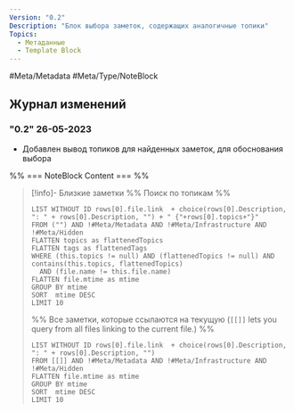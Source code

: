 ```yaml
---
Version: "0.2"
Description: "Блок выбора заметок, содержащих аналогичные топики"
Topics:
  - Метаданные
  - Template Block
---
```


#Meta/Metadata #Meta/Type/NoteBlock
## Журнал изменений

### "0.2" 26-05-2023
- Добавлен вывод топиков для найденных заметок, для обоснования выбора

%% === NoteBlock Content === %%
>[!info]- Близкие заметки 
> %% Поиск по топикам %%
> ```dataview
>LIST WITHOUT ID rows[0].file.link  + choice(rows[0].Description, ": " + rows[0].Description, "") + " {"+rows[0].topics+"}"
>FROM ("") AND !#Meta/Metadata AND !#Meta/Infrastructure AND !#Meta/Hidden
>FLATTEN topics as flattenedTopics
>FLATTEN tags as flattenedTags
>WHERE (this.topics != null) AND (flattenedTopics != null) AND contains(this.topics, flattenedTopics)
>	AND (file.name != this.file.name)
>FLATTEN file.mtime as mtime
>GROUP BY mtime
>SORT  mtime DESC
>LIMIT 10 
> ```
> %% Все заметки, которые ссылаются на текущую (`[[]]` lets you query from all files linking to the current file.)  %%
> ```dataview
> LIST WITHOUT ID rows[0].file.link  + choice(rows[0].Description, ": " + rows[0].Description, "")
> FROM [[]] AND !#Meta/Metadata AND !#Meta/Infrastructure AND !#Meta/Hidden
> FLATTEN file.mtime as mtime
> GROUP BY mtime
> SORT  mtime DESC
> LIMIT 10 
> ```
